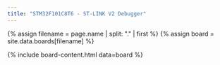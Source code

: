 ```yaml
---
title: "STM32F101C8T6 - ST-LINK V2 Debugger"
---
```


{% assign filename = page.name | split: "." | first %}
{% assign board = site.data.boards[filename] %}

{% include board-content.html data=board %}
